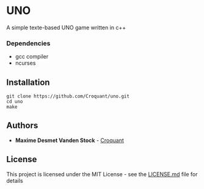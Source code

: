 # UNO
A simple texte-based UNO game written in c++

### Dependencies
* gcc compiler
* ncurses

## Installation

```
git clone https://github.com/Croquant/uno.git
cd uno
make
```

## Authors

* **Maxime Desmet Vanden Stock** - [Croquant](https://github.com/Croquant)

## License

This project is licensed under the MIT License - see the [LICENSE.md](LICENSE.md) file for details
